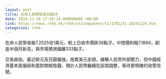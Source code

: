 ```yaml
---
layout: post
title: 在岸人民幣低收38點子
date: 2024-11-28 17:33:14.000000000 +08:00
link: https://news.rthk.hk/rthk/ch/component/k2/1781251-20241128.htm
categories: rthk
---
```


在岸人民幣收報7.2525兌1美元，較上日收市價跌38點子。中間價則報7.1894，創逾半個月新高，與市場預測偏離333點子。

交易員指，最近歐元及日圓偏強，拖累美元走弱，緩解人民幣外部壓力，但中國經濟基本面偏弱和面對關稅陰霾，預計人民幣繼續在區間調整，等待更明確的政策信號。
